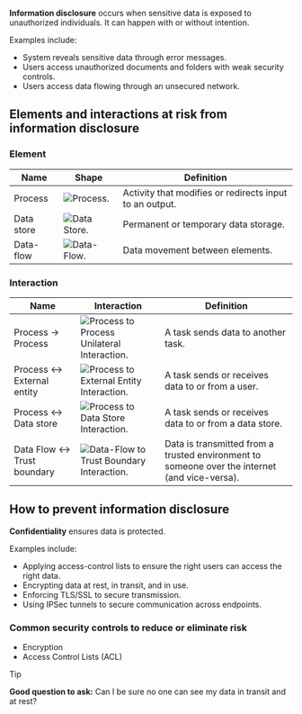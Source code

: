 **Information disclosure** occurs when sensitive data is exposed to unauthorized individuals. It can happen with or without intention.

Examples include:

- System reveals sensitive data through error messages.
- Users access unauthorized documents and folders with weak security controls.
- Users access data flowing through an unsecured network.

## Elements and interactions at risk from information disclosure

### Element

|Name|Shape|Definition|
|----|-----|----------|
|Process|![Process.](../media/process50.png)|Activity that modifies or redirects input to an output.|
|Data store|![Data Store.](../media/data-store50.png)|Permanent or temporary data storage.|
|Data-flow|![Data-Flow.](../media/data-flow50.png)|Data movement between elements.|

### Interaction

|Name|Interaction|Definition|
|----|-----------|----------|
|Process -> Process|![Process to Process Unilateral Interaction.](../media/process-process-unilateral.png)|A task sends data to another task.|
|Process <-> External entity|![Process to External Entity Interaction.](../media/process-externalentity.png)|A task sends or receives data to or from a user.|
|Process <-> Data store|![Process to Data Store Interaction.](../media/process-datastore.png)|A task sends or receives data to or from a data store.|
|Data Flow <-> Trust boundary|![Data-Flow to Trust Boundary Interaction.](../media/flow-trustboundary.png)|Data is transmitted from a trusted environment to someone over the internet (and vice-versa).|

## How to prevent information disclosure

**Confidentiality** ensures data is protected.

Examples include:

- Applying access-control lists to ensure the right users can access the right data.
- Encrypting data at rest, in transit, and in use.
- Enforcing TLS/SSL to secure transmission.
- Using IPSec tunnels to secure communication across endpoints.

### Common security controls to reduce or eliminate risk

- Encryption
- Access Control Lists (ACL)

> [!TIP]
> **Good question to ask:**
> Can I be sure no one can see my data in transit and at rest?
